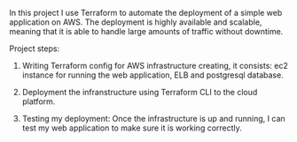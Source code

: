 In this project I use Terraform to automate the deployment of a simple web application on AWS. The deployment is highly available and scalable, meaning that it is able to handle large amounts of traffic without downtime.

Project steps:

1. Writing Terraform config for AWS infrastructure creating, it consists: ec2 instance for running the web application, ELB and postgresql database.

2. Deployment the infranstructure using Terraform CLI to the cloud platform.

3. Testing my deployment: Once the infrastructure is up and running, I can test my web application to make sure it is working correctly.
